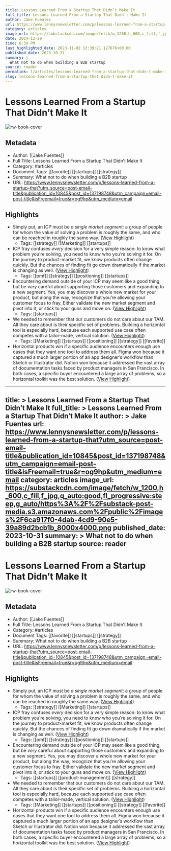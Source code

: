 ```yaml
---
title: Lessons Learned From a Startup That Didn’t Make It
full_title: Lessons Learned From a Startup That Didn’t Make It
author: Jake Fuentes
url: https://www.lennysnewsletter.com/p/lessons-learned-from-a-startup-that?utm_source=post-email-title&publication_id=10845&post_id=137198748&utm_campaign=email-post-title&isFreemail=true&r=og9hp&utm_medium=email
category: articles
image_url: https://substackcdn.com/image/fetch/w_1200,h_600,c_fill,f_jpg,q_auto:good,fl_progressive:steep,g_auto/https%3A%2F%2Fsubstack-post-media.s3.amazonaws.com%2Fpublic%2Fimages%2F6ca917f0-4dab-4cd9-90e5-39a89d2bcb1b_8000x4000.png
date: 2024-12-29
time: 6:39 PM
last_highlighted_date: 2023-11-02 13:39:21.127676+00:00
published_date: 2023-10-31
summary: |
  What not to do when building a B2B startup
source: reader
permalink: l/articles/lessons-learned-from-a-startup-that-didn-t-make-it
slug: lessons-learned-from-a-startup-that-didn-t-make-it
---
```

# Lessons Learned From a Startup That Didn’t Make It

![rw-book-cover](https://substackcdn.com/image/fetch/w_1200,h_600,c_fill,f_jpg,q_auto:good,fl_progressive:steep,g_auto/https%3A%2F%2Fsubstack-post-media.s3.amazonaws.com%2Fpublic%2Fimages%2F6ca917f0-4dab-4cd9-90e5-39a89d2bcb1b_8000x4000.png)

## Metadata
- Author: [[Jake Fuentes]]
- Full Title: Lessons Learned From a Startup That Didn’t Make It
- Category: #articles
- Document Tags: [[favorite]] [[startups]] [[strategy]] 
- Summary: What not to do when building a B2B startup
- URL: https://www.lennysnewsletter.com/p/lessons-learned-from-a-startup-that?utm_source=post-email-title&publication_id=10845&post_id=137198748&utm_campaign=email-post-title&isFreemail=true&r=og9hp&utm_medium=email

## Highlights
- Simply put, an ICP must be *a single* *market segment*: a group of people for whom the value of solving a problem is roughly the same, and who can be reached in roughly the same way. ([View Highlight](https://read.readwise.io/read/01he841ddvh54qnprm37esp3bh))
    - Tags: [[strategy]] [[Marketing]] [[startups]] 
- ICP fray confuses *every* decision for a very simple reason: to know what problem you’re solving, you need to know who you’re solving it for. On the journey to product-market fit, we know products often change quickly. But the chances of finding fit go down dramatically if the market is changing as well. ([View Highlight](https://read.readwise.io/read/01he842tyeaffvtn8gq56q9wwv))
    - Tags: [[pmf]] [[strategy]] [[positioning]] [[startups]] 
- Encountering demand outside of your ICP may seem like a good thing, but be *very* careful about supporting those customers and expanding to a new segment. Yes, you may discover a whole new market for your product, but along the way, recognize that you’re allowing your customer focus to fray. Either validate the new market segment and pivot into it, or stick to your guns and move on. ([View Highlight](https://read.readwise.io/read/01he8438ksz0mhx009axg4q750))
    - Tags: [[startups]] 
- We needed to remember that our customers do not care about our TAM. All they care about is their specific set of problems. Building a horizontal tool is especially hard, because each supported use case often competes with a tailor-made, vertical solution. ([View Highlight](https://read.readwise.io/read/01he84512qx180jcsynk5sh33b))
    - Tags: [[Marketing]] [[startups]] [[positioning]] [[strategy]] [[favorite]] 
- Horizontal products win if a specific audience encounters enough use cases that they want one tool to address them all. Figma won because it captured a much larger portion of an app designer’s workflow than Sketch or Illustrator did. Notion won because it addressed the vast array of documentation tasks faced by product managers in San Francisco. In both cases, a specific buyer encountered a large array of problems, so a horizontal toolkit was the best solution. ([View Highlight](https://read.readwise.io/read/01he844vjnarzt3z81mwhmnjxw))


---
title: >
  Lessons Learned From a Startup That Didn’t Make It
full_title: >
  Lessons Learned From a Startup That Didn’t Make It
author: >
  Jake Fuentes
url: https://www.lennysnewsletter.com/p/lessons-learned-from-a-startup-that?utm_source=post-email-title&publication_id=10845&post_id=137198748&utm_campaign=email-post-title&isFreemail=true&r=og9hp&utm_medium=email
category: articles
image_url: https://substackcdn.com/image/fetch/w_1200,h_600,c_fill,f_jpg,q_auto:good,fl_progressive:steep,g_auto/https%3A%2F%2Fsubstack-post-media.s3.amazonaws.com%2Fpublic%2Fimages%2F6ca917f0-4dab-4cd9-90e5-39a89d2bcb1b_8000x4000.png
published_date: 2023-10-31
summary: >
  What not to do when building a B2B startup
source: reader
---
# Lessons Learned From a Startup That Didn’t Make It

![rw-book-cover](https://substackcdn.com/image/fetch/w_1200,h_600,c_fill,f_jpg,q_auto:good,fl_progressive:steep,g_auto/https%3A%2F%2Fsubstack-post-media.s3.amazonaws.com%2Fpublic%2Fimages%2F6ca917f0-4dab-4cd9-90e5-39a89d2bcb1b_8000x4000.png)

## Metadata
- Author: [[Jake Fuentes]]
- Full Title: Lessons Learned From a Startup That Didn’t Make It
- Category: #articles
- Document Tags: [[favorite]] [[startups]] [[strategy]] 
- Summary: What not to do when building a B2B startup
- URL: https://www.lennysnewsletter.com/p/lessons-learned-from-a-startup-that?utm_source=post-email-title&publication_id=10845&post_id=137198748&utm_campaign=email-post-title&isFreemail=true&r=og9hp&utm_medium=email

## Highlights
- Simply put, an ICP must be *a single* *market segment*: a group of people for whom the value of solving a problem is roughly the same, and who can be reached in roughly the same way. ([View Highlight](https://read.readwise.io/read/01he841ddvh54qnprm37esp3bh))
    - Tags: [[strategy]] [[Marketing]] [[startups]] 
- ICP fray confuses *every* decision for a very simple reason: to know what problem you’re solving, you need to know who you’re solving it for. On the journey to product-market fit, we know products often change quickly. But the chances of finding fit go down dramatically if the market is changing as well. ([View Highlight](https://read.readwise.io/read/01he842tyeaffvtn8gq56q9wwv))
    - Tags: [[pmf]] [[strategy]] [[positioning]] [[startups]] 
- Encountering demand outside of your ICP may seem like a good thing, but be *very* careful about supporting those customers and expanding to a new segment. Yes, you may discover a whole new market for your product, but along the way, recognize that you’re allowing your customer focus to fray. Either validate the new market segment and pivot into it, or stick to your guns and move on. ([View Highlight](https://read.readwise.io/read/01he8438ksz0mhx009axg4q750))
    - Tags: [[startups]] [[product-management]] [[strategy]] 
- We needed to remember that our customers do not care about our TAM. All they care about is their specific set of problems. Building a horizontal tool is especially hard, because each supported use case often competes with a tailor-made, vertical solution. ([View Highlight](https://read.readwise.io/read/01he84512qx180jcsynk5sh33b))
    - Tags: [[Marketing]] [[startups]] [[positioning]] [[strategy]] [[favorite]] 
- Horizontal products win if a specific audience encounters enough use cases that they want one tool to address them all. Figma won because it captured a much larger portion of an app designer’s workflow than Sketch or Illustrator did. Notion won because it addressed the vast array of documentation tasks faced by product managers in San Francisco. In both cases, a specific buyer encountered a large array of problems, so a horizontal toolkit was the best solution. ([View Highlight](https://read.readwise.io/read/01he844vjnarzt3z81mwhmnjxw))


